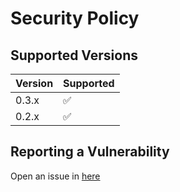 # Security Policy

## Supported Versions

| Version | Supported          |
| ------- | ------------------ |
| 0.3.x   | :white_check_mark: |
| 0.2.x   | :white_check_mark: |

## Reporting a Vulnerability

Open an issue in [here](https://github.com/ProxityStudios/typescript-starter/issues)
